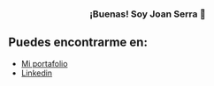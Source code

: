 <p align="center" width="300">
   <h3 align="center">¡Buenas! Soy Joan Serra 👋</h3>
</p>


## Puedes encontrarme en:
- [Mi portafolio](https://portfolio.serrajoan.com/)
- [Linkedin](https://www.linkedin.com/in/serrajoan/)

<!--
**serra-joan/serra-joan** is a ✨ _special_ ✨ repository because its `README.md` (this file) appears on your GitHub profile.

Here are some ideas to get you started:

- 🔭 I’m currently working on ...
- 🌱 I’m currently learning ...
- 👯 I’m looking to collaborate on ...
- 🤔 I’m looking for help with ...
- 💬 Ask me about ...
- 📫 How to reach me: ...
- 😄 Pronouns: ...
- ⚡ Fun fact: ...
-->
